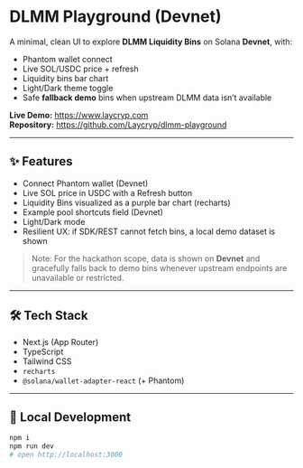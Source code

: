 # DLMM Playground (Devnet)

A minimal, clean UI to explore **DLMM Liquidity Bins** on Solana **Devnet**, with:
- Phantom wallet connect
- Live SOL/USDC price + refresh
- Liquidity bins bar chart
- Light/Dark theme toggle
- Safe **fallback demo** bins when upstream DLMM data isn’t available

**Live Demo:** https://www.laycryp.com  
**Repository:** https://github.com/Laycryp/dlmm-playground

---

## ✨ Features
- Connect Phantom wallet (Devnet)
- Live SOL price in USDC with a Refresh button
- Liquidity Bins visualized as a purple bar chart (recharts)
- Example pool shortcuts field (Devnet)
- Light/Dark mode
- Resilient UX: if SDK/REST cannot fetch bins, a local demo dataset is shown

> Note: For the hackathon scope, data is shown on **Devnet** and gracefully falls back to demo bins whenever upstream endpoints are unavailable or restricted.

---

## 🛠️ Tech Stack
- Next.js (App Router)
- TypeScript
- Tailwind CSS
- `recharts`
- `@solana/wallet-adapter-react` (+ Phantom)

---

## 🚀 Local Development
```bash
npm i
npm run dev
# open http://localhost:3000
